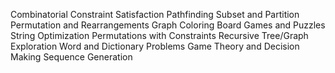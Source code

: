 Combinatorial
Constraint Satisfaction
Pathfinding
Subset and Partition
Permutation and Rearrangements
Graph Coloring
Board Games and Puzzles
String
Optimization
Permutations with Constraints 
Recursive Tree/Graph Exploration
Word and Dictionary Problems
Game Theory and Decision Making 
Sequence Generation

